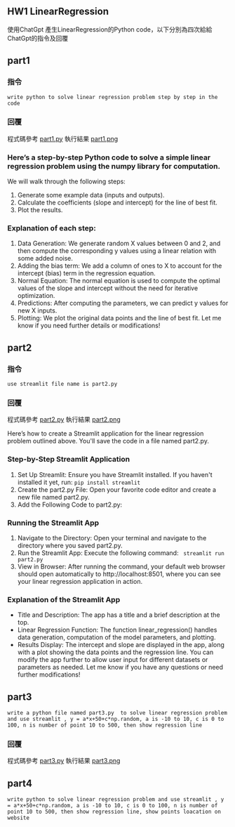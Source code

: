 ## HW1 LinearRegression
使用ChatGpt 產生LinearRegression的Python code，以下分別為四次給給ChatGpt的指令及回覆

## part1
### 指令
`write python to solve linear regression problem step by step in the code`

### 回覆
程式碼參考 [part1.py](HW1_LinearRegression/part1.py)
執行結果 [part1.png](HW1_LinearRegression/part1.png)

### Here’s a step-by-step Python code to solve a simple linear regression problem using the numpy library for computation.
We will walk through the following steps:
1. Generate some example data (inputs and outputs).
2. Calculate the coefficients (slope and intercept) for the line of best fit.
3. Plot the results.

### Explanation of each step:
1. Data Generation: We generate random X values between 0 and 2, and then compute the corresponding y values using a linear relation with some added noise.
2. Adding the bias term: We add a column of ones to X to account for the intercept (bias) term in the regression equation.
3. Normal Equation: The normal equation is used to compute the optimal values of the slope and intercept without the need for iterative optimization.
4. Predictions: After computing the parameters, we can predict y values for new X inputs.
5. Plotting: We plot the original data points and the line of best fit.
Let me know if you need further details or modifications!

## part2
### 指令
`use streamlit file name is part2.py`

### 回覆
程式碼參考 [part2.py](HW1_LinearRegression/part2.py)
執行結果 [part2.png](HW1_LinearRegression/part2.png)

Here’s how to create a Streamlit application for the linear regression problem outlined above. You'll save the code in a file named part2.py.

### Step-by-Step Streamlit Application
1. Set Up Streamlit: Ensure you have Streamlit installed. If you haven't installed it yet, run:
` pip install streamlit `
2. Create the part2.py File: Open your favorite code editor and create a new file named part2.py.
3. Add the Following Code to part2.py:

### Running the Streamlit App
1. Navigate to the Directory: Open your terminal and navigate to the directory where you saved part2.py.
2. Run the Streamlit App: Execute the following command:
` streamlit run part2.py`
3. View in Browser: After running the command, your default web browser should open automatically to http://localhost:8501, where you can see your linear regression application in action.

### Explanation of the Streamlit App
- Title and Description: The app has a title and a brief description at the top.
- Linear Regression Function: The function linear_regression() handles data generation, computation of the model parameters, and plotting.
- Results Display: The intercept and slope are displayed in the app, along with a plot showing the data points and the regression line.
You can modify the app further to allow user input for different datasets or parameters as needed. Let me know if you have any questions or need further modifications!

## part3
`write a python file named part3.py  to solve linear regression problem and use streamlit , y = a*x+50+c*np.random, a is -10 to 10, c is 0 to 100, n is number of point 10 to 500, then show regression line`

### 回覆
程式碼參考 [part3.py](HW1_LinearRegression/part3.py)
執行結果 [part3.png](HW1_LinearRegression/part3.png)

## part4
`write python to solve linear regression problem and use streamlit , y = a*x+50+c*np.random, a is -10 to 10, c is 0 to 100, n is number of point 10 to 500, then show regression line, show points loacation on website`
